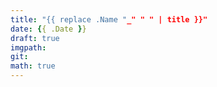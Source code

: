 ```yaml
---
title: "{{ replace .Name "_" " " | title }}"
date: {{ .Date }}
draft: true
imgpath:
git:
math: true
---
```


